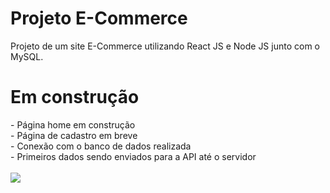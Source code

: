 <h1>Projeto E-Commerce</h1>

Projeto de um site E-Commerce utilizando React JS e Node JS junto com o MySQL.

<h1>Em construção</h1>
- Página home em construção<br>
- Página de cadastro em breve<br>
- Conexão com o banco de dados realizada<br>
- Primeiros dados sendo enviados para a API até o servidor<br>
<br>
<img src="https://i.imgur.com/WW1mMAN.png">
